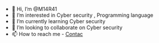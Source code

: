 - 👋 Hi, I’m @M14R41
- 👀 I’m interested in Cyber security , Programming language
- 🌱 I’m currently learning  Cyber security
- 💞️ I’m looking to collaborate on Cyber security 
- 📫 How to reach me - [Contac](https://www.linkedin.com/in/madhurendra-kumar-85abc/)

<!---
M14R41/M14R41 is a ✨ special ✨ repository because its `README.md` (this file) appears on your GitHub profile.
You can click the Preview link to take a look at your changes.
--->
